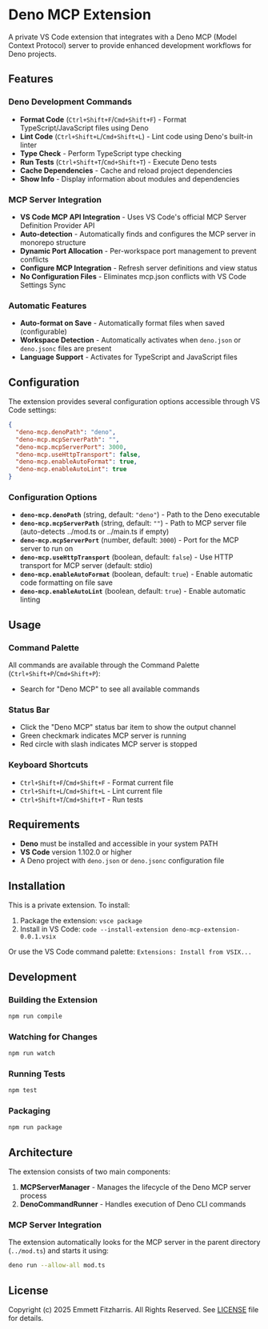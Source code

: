 # Deno MCP Extension

A private VS Code extension that integrates with a Deno MCP (Model Context
Protocol) server to provide enhanced development workflows for Deno projects.

## Features

### Deno Development Commands

- **Format Code** (`Ctrl+Shift+F`/`Cmd+Shift+F`) - Format TypeScript/JavaScript
  files using Deno
- **Lint Code** (`Ctrl+Shift+L`/`Cmd+Shift+L`) - Lint code using Deno's built-in
  linter
- **Type Check** - Perform TypeScript type checking
- **Run Tests** (`Ctrl+Shift+T`/`Cmd+Shift+T`) - Execute Deno tests
- **Cache Dependencies** - Cache and reload project dependencies
- **Show Info** - Display information about modules and dependencies

### MCP Server Integration

- **VS Code MCP API Integration** - Uses VS Code's official MCP Server Definition Provider API
- **Auto-detection** - Automatically finds and configures the MCP server in monorepo structure
- **Dynamic Port Allocation** - Per-workspace port management to prevent conflicts
- **Configure MCP Integration** - Refresh server definitions and view status
- **No Configuration Files** - Eliminates mcp.json conflicts with VS Code Settings Sync

### Automatic Features

- **Auto-format on Save** - Automatically format files when saved (configurable)
- **Workspace Detection** - Automatically activates when `deno.json` or
  `deno.jsonc` files are present
- **Language Support** - Activates for TypeScript and JavaScript files

## Configuration

The extension provides several configuration options accessible through VS Code
settings:

```json
{
  "deno-mcp.denoPath": "deno",
  "deno-mcp.mcpServerPath": "",
  "deno-mcp.mcpServerPort": 3000,
  "deno-mcp.useHttpTransport": false,
  "deno-mcp.enableAutoFormat": true,
  "deno-mcp.enableAutoLint": true
}
```

### Configuration Options

- **`deno-mcp.denoPath`** (string, default: `"deno"`) - Path to the Deno
  executable
- **`deno-mcp.mcpServerPath`** (string, default: `""`) - Path to MCP server file
  (auto-detects ../mod.ts or ../main.ts if empty)
- **`deno-mcp.mcpServerPort`** (number, default: `3000`) - Port for the MCP
  server to run on
- **`deno-mcp.useHttpTransport`** (boolean, default: `false`) - Use HTTP
  transport for MCP server (default: stdio)
- **`deno-mcp.enableAutoFormat`** (boolean, default: `true`) - Enable automatic
  code formatting on file save
- **`deno-mcp.enableAutoLint`** (boolean, default: `true`) - Enable automatic
  linting

## Usage

### Command Palette

All commands are available through the Command Palette
(`Ctrl+Shift+P`/`Cmd+Shift+P`):

- Search for "Deno MCP" to see all available commands

### Status Bar

- Click the "Deno MCP" status bar item to show the output channel
- Green checkmark indicates MCP server is running
- Red circle with slash indicates MCP server is stopped

### Keyboard Shortcuts

- `Ctrl+Shift+F`/`Cmd+Shift+F` - Format current file
- `Ctrl+Shift+L`/`Cmd+Shift+L` - Lint current file
- `Ctrl+Shift+T`/`Cmd+Shift+T` - Run tests

## Requirements

- **Deno** must be installed and accessible in your system PATH
- **VS Code** version 1.102.0 or higher
- A Deno project with `deno.json` or `deno.jsonc` configuration file

## Installation

This is a private extension. To install:

1. Package the extension: `vsce package`
2. Install in VS Code: `code --install-extension deno-mcp-extension-0.0.1.vsix`

Or use the VS Code command palette: `Extensions: Install from VSIX...`

## Development

### Building the Extension

```bash
npm run compile
```

### Watching for Changes

```bash
npm run watch
```

### Running Tests

```bash
npm test
```

### Packaging

```bash
npm run package
```

## Architecture

The extension consists of two main components:

1. **MCPServerManager** - Manages the lifecycle of the Deno MCP server process
2. **DenoCommandRunner** - Handles execution of Deno CLI commands

### MCP Server Integration

The extension automatically looks for the MCP server in the parent directory
(`../mod.ts`) and starts it using:

```bash
deno run --allow-all mod.ts
```

## License

Copyright (c) 2025 Emmett Fitzharris. All Rights Reserved. See
[LICENSE](LICENSE) file for details.
